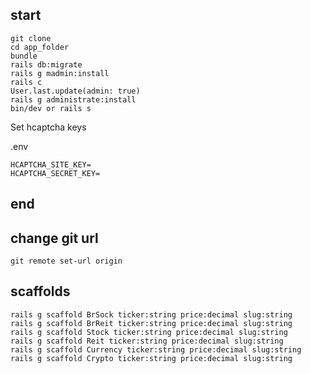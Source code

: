 ## start

    git clone
    cd app_folder
    bundle
    rails db:migrate
    rails g madmin:install
    rails c
    User.last.update(admin: true)
    rails g administrate:install
    bin/dev or rails s

Set hcaptcha keys

.env

    HCAPTCHA_SITE_KEY=
    HCAPTCHA_SECRET_KEY=

## end

## change git url

    git remote set-url origin

## scaffolds

    rails g scaffold BrSock ticker:string price:decimal slug:string
    rails g scaffold BrReit ticker:string price:decimal slug:string
    rails g scaffold Stock ticker:string price:decimal slug:string
    rails g scaffold Reit ticker:string price:decimal slug:string
    rails g scaffold Currency ticker:string price:decimal slug:string
    rails g scaffold Crypto ticker:string price:decimal slug:string

